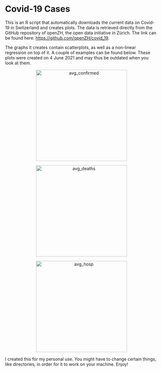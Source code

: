 # Covid-19 Cases

This is an R script that automatically downloads the current data on Covid-19 in Switzerland and creates plots. The data is retrieved directly from the GitHub repository of openZH, the open data initiative in Zürich. The link can be found here: https://github.com/openZH/covid_19. 

The graphs it creates contain scatterplots, as well as a non-linear regression on top of it. A couple of examples can be found below. These plots were created on 4 June 2021 and may thus be outdated when you look at them.

<p align='center'>
<img width="300" alt="avg_confirmed" src="https://user-images.githubusercontent.com/61436958/120797183-f808ca00-c53b-11eb-8914-072116eb2289.png">
</p>

<p align='center'>
<img width="300" alt="avg_deaths" src="https://user-images.githubusercontent.com/61436958/120797455-59c93400-c53c-11eb-9678-cf25dadd1ad2.png">
</p>

<p align='center'>
<img width="300" alt="avg_hosp" src="https://user-images.githubusercontent.com/61436958/120797466-5df55180-c53c-11eb-9a6d-a85e47ebad25.png">
</p>

I created this for my personal use. You might have to change certain things, like directories, in order for it to work on your machine. Enjoy!
